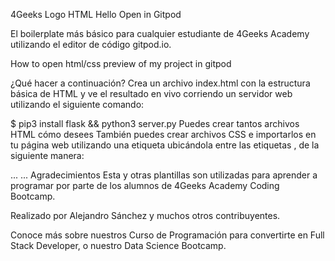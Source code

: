 4Geeks Logo HTML Hello
Open in Gitpod

El boilerplate más básico para cualquier estudiante de 4Geeks Academy utilizando el editor de código gitpod.io.

How to open html/css preview of my project in gitpod

¿Qué hacer a continuación?
Crea un archivo index.html con la estructura básica de HTML y ve el resultado en vivo corriendo un servidor web utilizando el siguiente comando:

$ pip3 install flask && python3 server.py
Puedes crear tantos archivos HTML cómo desees
También puedes crear archivos CSS e importarlos en tu página web utilizando una etiqueta <link> ubicándola entre las etiquetas <head></head>, de la siguiente manera:

<head>
  ...
  <link rel="stylesheet" type="text/css" href="styles.css">
  ...
</head>
Agradecimientos
Esta y otras plantillas son utilizadas para aprender a programar por parte de los alumnos de 4Geeks Academy Coding Bootcamp.

Realizado por Alejandro Sánchez y muchos otros contribuyentes.

Conoce más sobre nuestros Curso de Programación para convertirte en Full Stack Developer, o nuestro Data Science Bootcamp.
